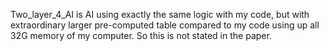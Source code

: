 Two_layer_4_AI is AI using exactly the same logic with my code, but with extraordinary larger pre-computed table compared to my code using up all 32G memory of my computer. So this is not stated in the paper.
